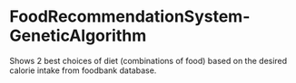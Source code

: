 # FoodRecommendationSystem-GeneticAlgorithm
Shows 2 best choices of diet (combinations of food) based on the desired calorie intake from foodbank database.
